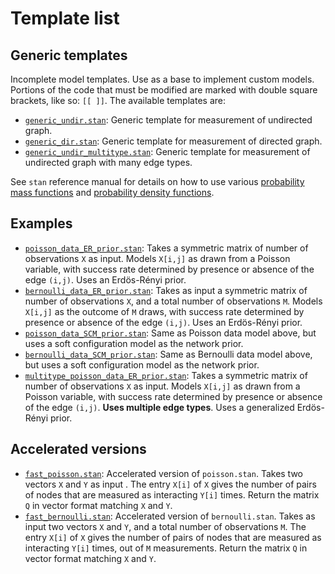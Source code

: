 # Template list



## Generic templates

Incomplete model templates. Use as a base to implement custom models. Portions of the code that must be modified are marked with double square brackets, like so: `[[ ]]`.  The available templates are:

* [`generic_undir.stan`](generic_undir.stan): Generic template for measurement of undirected graph. 
* [`generic_dir.stan`](generic_dir.stan): Generic template for measurement of directed graph. 
* [`generic_undir_multitype.stan`](generic_undir_multitype.stan): Generic template for measurement of undirected graph with many edge types. 

See `stan` reference manual for details on how to use various [probability mass functions](https://mc-stan.org/docs/2_23/functions-reference/discrete-distributions.html#discrete-distributions) and [probability density functions](https://mc-stan.org/docs/2_23/functions-reference/continuous-distributions.html#continuous-distributions). 

## Examples


* [`poisson_data_ER_prior.stan`](poisson_data_ER_prior.stan): Takes a symmetric matrix of number of observations `X` as input. Models `X[i,j]` as drawn from a Poisson variable, with success rate determined by presence or absence of the edge `(i,j)`. Uses an Erdös-Rényi prior.
* [`bernoulli_data_ER_prior.stan`](bernoulli_data_ER_prior.stan): Takes as input a symmetric matrix of number of observations `X`, and a total number of observations `M`. Models `X[i,j]` as the outcome of `M` draws, with success rate determined by presence or absence of the edge `(i,j)`. Uses an Erdös-Rényi prior.
* [`poisson_data_SCM_prior.stan`](poisson_data_SCM_prior.stan): Same as Poisson data model above, but uses a soft configuration model as the network prior.
* [`bernoulli_data_SCM_prior.stan`](bernoulli_data_SCM_prior.stan): Same as Bernoulli data model above, but uses a soft configuration model as the network prior.
* [`multitype_poisson_data_ER_prior.stan`](multitype_poisson_data_ER_prior.stan): Takes a symmetric matrix of number of observations `X` as input. Models `X[i,j]` as drawn from a Poisson variable, with success rate determined by presence or absence of the edge `(i,j)`. **Uses multiple edge types**.  Uses a generalized Erdös-Rényi prior.


## Accelerated versions



* [`fast_poisson.stan`](fast_poisson.stan): Accelerated version of `poisson.stan`. Takes two vectors  `X` and `Y` as input . The entry `X[i]` of `X` gives the number of pairs of nodes that are measured as interacting `Y[i]` times. Return the matrix `Q` in vector format matching `X` and `Y`.
* [`fast_bernoulli.stan`](fast_bernoulli.stan): Accelerated version of `bernoulli.stan`. Takes as input two vectors  `X` and `Y`, and a total number of observations `M`. The entry `X[i]` of `X` gives the number of pairs of nodes that are measured as  interacting `Y[i]` times, out of `M` measurements. Return the matrix `Q` in vector format matching `X` and `Y`.

